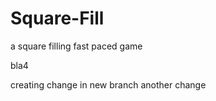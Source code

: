 # Square-Fill
a square filling fast paced game

bla4


creating change in new branch
another change
